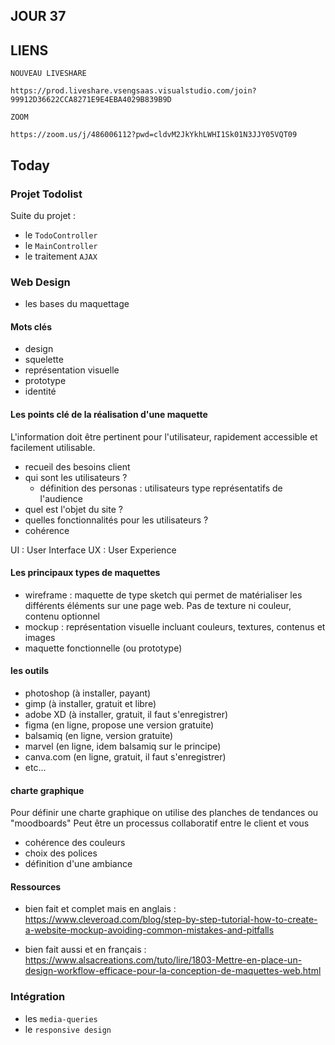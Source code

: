 ## JOUR 37

## LIENS

    NOUVEAU LIVESHARE

    https://prod.liveshare.vsengsaas.visualstudio.com/join?99912D36622CCA8271E9E4EBA4029B839B9D

    ZOOM

    https://zoom.us/j/486006112?pwd=cldvM2JkYkhLWHI1Sk01N3JJY05VQT09

## Today

### Projet Todolist

Suite du projet :

- le `TodoController`
- le `MainController`
- le traitement `AJAX`

### Web Design

- les bases du maquettage

#### Mots clés

- design
- squelette
- représentation visuelle
- prototype
- identité

#### Les points clé de la réalisation d'une maquette

L'information doit être pertinent pour l'utilisateur, rapidement accessible et facilement utilisable.

- recueil des besoins client
- qui sont les utilisateurs ?
  - définition des personas : utilisateurs type représentatifs de l'audience
- quel est l'objet du site ?
- quelles fonctionnalités pour les utilisateurs ?
- cohérence

UI : User Interface
UX : User Experience

#### Les principaux types de maquettes

- wireframe : maquette de type sketch qui permet de matérialiser les différents éléments sur une page web. Pas de texture ni couleur, contenu optionnel
- mockup : représentation visuelle incluant couleurs, textures, contenus et images
- maquette fonctionnelle (ou prototype)

#### les outils

- photoshop (à installer, payant)
- gimp (à installer, gratuit et libre)
- adobe XD (à installer, gratuit, il faut s'enregistrer)
- figma (en ligne, propose une version gratuite)
- balsamiq (en ligne, version gratuite)
- marvel (en ligne, idem balsamiq sur le principe)
- canva.com (en ligne, gratuit, il faut s'enregistrer)
- etc...

#### charte graphique

Pour définir une charte graphique on utilise des planches de tendances ou "moodboards"
Peut être un processus collaboratif entre le client et vous

- cohérence des couleurs
- choix des polices
- définition d'une ambiance

#### Ressources

- bien fait et complet mais en anglais : https://www.cleveroad.com/blog/step-by-step-tutorial-how-to-create-a-website-mockup-avoiding-common-mistakes-and-pitfalls

- bien fait aussi et en français : https://www.alsacreations.com/tuto/lire/1803-Mettre-en-place-un-design-workflow-efficace-pour-la-conception-de-maquettes-web.html

### Intégration

- les `media-queries`
- le `responsive design`
